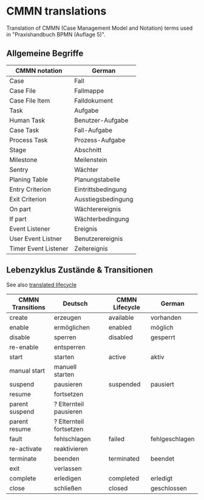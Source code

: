 CMMN translations
================

Translation of CMMN (Case Management Model and Notation) terms used in "Praxishandbuch BPMN (Auflage 5)".

## Allgemeine Begriffe

CMMN notation        | German         
-------------------- | ----------------- 
Case                 | Fall
Case File            | Fallmappe
Case File Item       | Falldokument
Task                 | Aufgabe
Human Task           | Benutzer-Aufgabe
Case Task            | Fall-Aufgabe
Process Task         | Prozess-Aufgabe
Stage                | Abschnitt
Milestone            | Meilenstein
Sentry               | Wächter
Planing Table        | Planungstabelle
Entry Criterion      | Eintrittsbedingung
Exit Criterion       | Ausstiegsbedingung  
On part              | Wächterereignis
If part              | Wächterbedingung   
Event Listener       | Ereignis
User Event Listner   | Benutzerereignis
Timer Event Listener | Zeitereignis

## Lebenzyklus Zustände & Transitionen

See also [translated lifecycle](lifecycle.pdf)

CMMN Transitions | Deutsch                 | | CMMN Lifecycle  | German      
---------------- | ----------------------- |-| --------------- | ---------------
create           | erzeugen                | | available       | vorhanden      
enable           | ermöglichen             | | enabled         | möglich   
disable          | sperren                 | | disabled        | gesperrt       
re-enable        | entsperren              | |
start            | starten                 | | active          | aktiv   
manual start     | manuell starten         | | 
suspend          | pausieren               | | suspended       | pausiert
resume           | fortsetzen              | |
parent suspend   | ? Elternteil pausieren  | |
parent resume    | ? Elternteil fortsetzen | |
fault            | fehlschlagen            | | failed          | fehlgeschlagen
re-activate      | reaktivieren            | |
terminate        | beenden                 | | terminated      | beendet
exit             | verlassen               | |
complete         | erledigen               | | completed       | erledigt
close            | schließen               | | closed          | geschlossen
